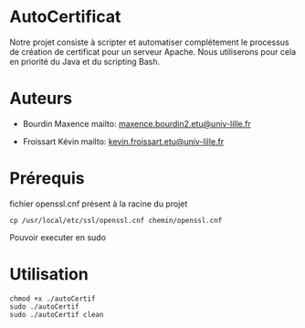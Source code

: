 # AutoCertificat

Notre projet consiste à scripter et automatiser complétement le processus de création de certificat pour un serveur Apache.
Nous utiliserons pour cela en priorité du Java et du scripting Bash.

# Auteurs 

* Bourdin Maxence 
mailto: maxence.bourdin2.etu@univ-lille.fr

* Froissart Kévin 
mailto: kevin.froissart.etu@univ-lille.fr

# Prérequis

fichier openssl.cnf présent à la racine du projet

```
cp /usr/local/etc/ssl/openssl.cnf chemin/openssl.cnf
```

Pouvoir executer en sudo

# Utilisation

```
chmod +x ./autoCertif
sudo ./autoCertif
sudo ./autoCertif clean
```